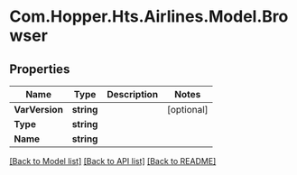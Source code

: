 # Com.Hopper.Hts.Airlines.Model.Browser

## Properties

Name | Type | Description | Notes
------------ | ------------- | ------------- | -------------
**VarVersion** | **string** |  | [optional] 
**Type** | **string** |  | 
**Name** | **string** |  | 

[[Back to Model list]](../README.md#documentation-for-models) [[Back to API list]](../README.md#documentation-for-api-endpoints) [[Back to README]](../README.md)

